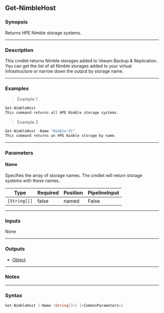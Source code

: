 Get-NimbleHost
--------------

### Synopsis
Returns HPE Nimble storage systems.

---

### Description

This cmdlet returns Nimble storages added to Veeam Backup & Replication.
You can get the list of all Nimble storages added to your virtual infrastructure or narrow down the output by storage name.

---

### Examples
> Example 1

```PowerShell
Get-NimbleHost
This command returns all HPE Nimble storage systems.
```
> Example 2

```PowerShell
Get-NimbleHost -Name "Nimble-FC"
This command returns an HPE Nimble storage by name.
```

---

### Parameters
#### **Name**
Specifies the array of storage names.
The cmdlet will return storage systems with these names.

|Type        |Required|Position|PipelineInput|
|------------|--------|--------|-------------|
|`[String[]]`|false   |named   |False        |

---

### Inputs
None

---

### Outputs
* [Object](https://learn.microsoft.com/en-us/dotnet/api/System.Object)

---

### Notes

---

### Syntax
```PowerShell
Get-NimbleHost [-Name <String[]>] [<CommonParameters>]
```
